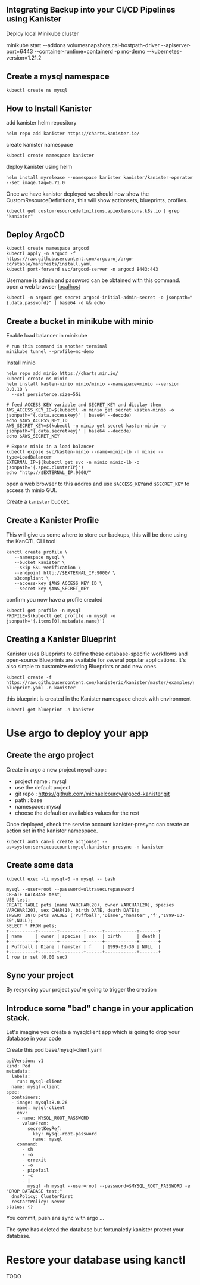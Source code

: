 ## Integrating Backup into your CI/CD Pipelines using Kanister  

Deploy local Minikube cluster 

minikube start --addons volumesnapshots,csi-hostpath-driver --apiserver-port=6443 --container-runtime=containerd -p mc-demo --kubernetes-version=1.21.2

## Create a mysql namespace 

```
kubectl create ns mysql
```

## How to Install Kanister 

add kanister helm repository 
```
helm repo add kanister https://charts.kanister.io/
```
create kanister namespace
```
kubectl create namespace kanister 
```
deploy kanister using helm 
```
helm install myrelease --namespace kanister kanister/kanister-operator --set image.tag=0.71.0
```

Once we have kanister deployed we should now show the CustomResourceDefinitions, this will show actionsets, blueprints, profiles.

```
kubectl get customresourcedefinitions.apiextensions.k8s.io | grep "kanister"
```

## Deploy ArgoCD 

```
kubectl create namespace argocd
kubectl apply -n argocd -f https://raw.githubusercontent.com/argoproj/argo-cd/stable/manifests/install.yaml
kubectl port-forward svc/argocd-server -n argocd 8443:443
```

Username is admin and password can be obtained with this command. open a web browser [localhost](https://localhost:8443)

``` 
kubectl -n argocd get secret argocd-initial-admin-secret -o jsonpath="{.data.password}" | base64 -d && echo
```

## Create a bucket in minikube with minio

Enable load balancer in minikube 
```
# run this command in another terminal
minikube tunnel --profile=mc-demo
```

Install minio
```
helm repo add minio https://charts.min.io/
kubectl create ns minio
helm install kasten-minio minio/minio --namespace=minio --version 8.0.10 \
  --set persistence.size=5Gi

# feed ACCESS_KEY variable and SECRET_KEY and display them
AWS_ACCESS_KEY_ID=$(kubectl -n minio get secret kasten-minio -o jsonpath="{.data.accesskey}" | base64 --decode)
echo $AWS_ACCESS_KEY_ID
AWS_SECRET_KEY=$(kubectl -n minio get secret kasten-minio -o jsonpath="{.data.secretkey}" | base64 --decode)
echo $AWS_SECRET_KEY

# Expose minio in a load balancer 
kubectl expose svc/kasten-minio --name=minio-lb -n minio --type=LoadBalancer
EXTERNAL_IP=$(kubectl get svc -n minio minio-lb -o jsonpath='{.spec.clusterIP}')
echo "http://$EXTERNAL_IP:9000/"
```

open a web browser to this addres and use `$ACCESS_KEY`and `$SECRET_KEY` to access th minio GUI.

Create a `kanister` bucket.


## Create a Kanister Profile 
This will give us some where to store our backups, this will be done using the KanCTL CLI tool 

```
kanctl create profile \
   --namespace mysql \
   --bucket kanister \
   --skip-SSL-verification \
   --endpoint http://$EXTERNAL_IP:9000/ \
   s3compliant \
   --access-key $AWS_ACCESS_KEY_ID \
   --secret-key $AWS_SECRET_KEY
```

confirm you now have a profile created 
```
kubectl get profile -n mysql
PROFILE=$(kubectl get profile -n mysql -o jsonpath='{.items[0].metadata.name}')
```
## Creating a Kanister Blueprint 

Kanister uses Blueprints to define these database-specific workflows and open-source Blueprints are available for several popular applications. It's also simple to customize existing Blueprints or add new ones.


```
kubectl create -f https://raw.githubusercontent.com/kanisterio/kanister/master/examples/stable/mysql/mysql-blueprint.yaml -n kanister
```

this blueprint is created in the Kanister namespace check with environment

```
kubectl get blueprint -n kanister 
```

# Use argo to deploy your app

## Create the argo project

Create in argo a new project mysql-app :
- project name : mysql
- use the default project 
- git repo : https://github.com/michaelcourcy/argocd-kanister.git
- path : base
- namespace: mysql
- choose the default or availables values for the rest

Once deployed, check the service account kanister-presync can create an action set in the kanister namespace.

```
kubectl auth can-i create actionset --as=system:serviceaccount:mysql:kanister-presync -n kanister
```

## Create some data 

```
kubectl exec -ti mysql-0 -n mysql -- bash

mysql --user=root --password=ultrasecurepassword
CREATE DATABASE test;
USE test;
CREATE TABLE pets (name VARCHAR(20), owner VARCHAR(20), species VARCHAR(20), sex CHAR(1), birth DATE, death DATE);
INSERT INTO pets VALUES ('Puffball','Diane','hamster','f','1999-03-30',NULL);
SELECT * FROM pets;
+----------+-------+---------+------+------------+-------+
| name     | owner | species | sex  | birth      | death |
+----------+-------+---------+------+------------+-------+
| Puffball | Diane | hamster | f    | 1999-03-30 | NULL  |
+----------+-------+---------+------+------------+-------+
1 row in set (0.00 sec)
```

## Sync your project 

By resyncing your project you're going to trigger the creation 

## Introduce some "bad" change in your application stack.

Let's imagine you create a mysqlclient app which is going to drop your database in your code 

Create this pod base/mysql-client.yaml 

```
apiVersion: v1
kind: Pod
metadata:
  labels:
    run: mysql-client
  name: mysql-client
spec:
  containers:
  - image: mysql:8.0.26
    name: mysql-client
    env:
    - name: MYSQL_ROOT_PASSWORD
      valueFrom:
        secretKeyRef:
          key: mysql-root-password
          name: mysql
    command: 
      - sh
      - -o
      - errexit
      - -o
      - pipefail
      - -c
      - |         
        mysql -h mysql --user=root --password=$MYSQL_ROOT_PASSWORD -e "DROP DATABASE test;"
  dnsPolicy: ClusterFirst
  restartPolicy: Never
status: {}
```

You commit, push ans sync with argo ...  

The sync has deleted the database but fortunaletly kanister protect your database.

# Restore your database using kanctl

TODO 
